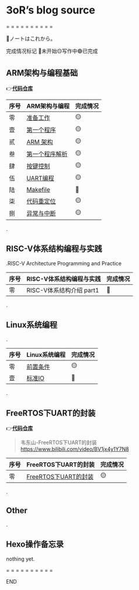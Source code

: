# 3oR’s blog source

= = = = = = = = = =

🎉ノートはこれから。

完成情况标记 🔴未开始🟡写作中🟢已完成 

## ARM架构与编程基础

👉[**代码仓库**](https://github.com/u3oR/ARM-Architecture-and-Programming) 

| 序号 | ARM架构与编程                                                | 完成情况 |
| ---- | ------------------------------------------------------------ | -------- |
| 零   | [准备工作](source/_posts/2024-01/[ARM]A-0-preparations.md)          | 🟡        |
| 壹   | [第一个程序](source/_posts/2024-01/[ARM]A-1-the-first-program.md)   | 🟡        |
| 贰   | [ARM 架构](source/_posts/2024-01/[ARM]A-2-arm-architecture.md)      | 🟡        |
| 叁   | [第一个程序解析](source/_posts/2024-01/[ARM]A-3-first-program-analysis.md) | 🟡        |
| 肆   | [按键控制](source/_posts/2024-01/[ARM]A-3-first-program-analysis.md) | 🟡        |
| 伍   | [UART编程](source/_posts/2024-01/[ARM]A-3-first-program-analysis.md) | 🟡        |
| 陆   | [Makefile](source/_posts/2024-01/[ARM]A-3-first-program-analysis.md) | 🔴        |
| 柒   | [代码重定位](source/_posts/2024-01/[ARM]A-3-first-program-analysis.md) | 🟡        |
| 捌   | [异常与中断](source/_posts/2024-01/[ARM]A-3-first-program-analysis.md) | 🟡        |

.

## RISC-V体系结构编程与实践

.RISC-V Architecture Programming and Practice

| 序号 | RISC-V体系结构编程与实践 | 完成情况 |
| ---- | ------------------------ | -------- |
| 零   | RISC-V体系结构介绍 part1 | 🔴        |

.

## Linux系统编程

.

| 序号 | Linux系统编程                                     | 完成情况 |
| ---- | ------------------------------------------------- | -------- |
| 零   | [前置条件](source/_posts/2024-04/[Linux]introduction.md) | 🟡        |
| 壹   | [标准IO](source/_posts/2024-04/[Linux]io.md)             | 🔴        |

.

## FreeRTOS下UART的封装

👉[**代码仓库**](https://github.com/u3oR/FreeRTOS_UART_Packaging) 

> 韦东山-FreeRTOS下UART的封装 https://www.bilibili.com/video/BV1jx4y1Y7N8

| 序号 | FreeRTOS下UART的封装                                         | 完成情况 |
| ---- | ------------------------------------------------------------ | -------- |
| 零   | [FreeRTOS下UART的封装](source/_posts/2024-04/[FreeRTOS]uart_packaging_under_rtos.md) | 🟡        |

.

## Other

.



## Hexo操作备忘录


nothing yet.



= = = = = = = = = =

END
